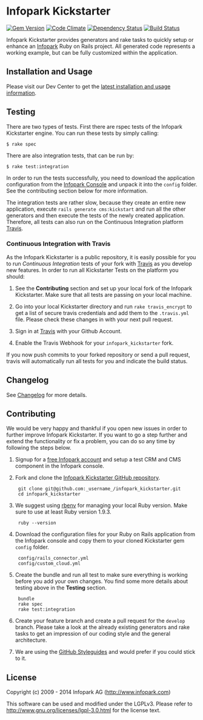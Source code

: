 # Infopark Kickstarter

[![Gem Version](https://badge.fury.io/rb/infopark_kickstarter.png)](http://badge.fury.io/rb/infopark_kickstarter)
[![Code Climate](https://codeclimate.com/github/infopark/infopark_kickstarter.png)](https://codeclimate.com/github/infopark/infopark_kickstarter)
[![Dependency Status](https://gemnasium.com/infopark/infopark_kickstarter.png)](https://gemnasium.com/infopark/infopark_kickstarter)
[![Build Status](https://travis-ci.org/infopark/infopark_kickstarter.png)](https://travis-ci.org/infopark/infopark_kickstarter)

Infopark Kickstarter provides generators and rake tasks to quickly setup or enhance an
[Infopark](http://infopark.de) Ruby on Rails project. All generated code
represents a working example, but can be fully customized within the application.


## Installation and Usage

Please visit our Dev Center to get the
[latest installation and usage information](https://dev.infopark.net/kickstarter).


## Testing

There are two types of tests. First there are rspec tests of the Infopark Kickstarter
engine. You can run these tests by simply calling:

    $ rake spec

There are also integration tests, that can be run by:

    $ rake test:integration

In order to run the tests successfully, you need to download the application configuration from the
[Infopark Console](https://console.infopark.net) and unpack it into the ```config``` folder. See the
contributing section below for more information.

The integration tests are rather slow, because they create an entire new application, execute
```rails generate cms:kickstart``` and run all the other generators and then execute the tests of
the newly created application. Therefore, all tests can also run on the Continuous Integration
platform [Travis](https://travis-ci.org).


### Continuous Integration with Travis

As the Infopark Kickstarter is a public repository, it is easily possible for you to run *Continuous
Integration* tests of your fork with [Travis](https://travis-ci.org) as you develop new features. In
order to run all Kickstarter Tests on the platform you should:

1. See the **Contributing** section and set up your local fork of the Infopark Kickstarter. Make
   sure that all tests are passing on your local machine.

2. Go into your local Kickstarter directory and run `rake travis_encrypt` to get a list of
   secure travis credentials and add them to the `.travis.yml` file. Please check these changes in
   with your next pull request.

3. Sign in at [Travis](https://travis-ci.org) with your Github Account.

4. Enable the Travis Webhook for your `infopark_kickstarter` fork.

If you now push commits to your forked repository or send a pull request, travis will automatically
run all tests for you and indicate the build status.


## Changelog

See [Changelog](https://github.com/infopark/infopark_kickstarter/blob/master/CHANGELOG.md) for more
details.


## Contributing

We would be very happy and thankful if you open new issues in order to further improve Infopark
Kickstarter. If you want to go a step further and extend the functionality or fix a problem, you can
do so any time by following the steps below.

1. Signup for a [free Infopark account](http://www.infopark.de/) and setup a test CRM
   and CMS component in the Infopark console.

2. Fork and clone the
   [Infopark Kickstarter GitHub repository](https://github.com/infopark/infopark_kickstarter).

        git clone git@github.com:_username_/infopark_kickstarter.git
        cd infopark_kickstarter

3. We suggest using [rbenv](https://github.com/sstephenson/rbenv/) for managing your local Ruby
   version. Make sure to use at least Ruby version 1.9.3.

        ruby --version

3. Download the configuration files for your Ruby on Rails application from the Infopark console and
   copy them to your cloned Kickstarter gem `config` folder.

        config/rails_connector.yml
        config/custom_cloud.yml


4. Create the bundle and run all test to make sure everything is working before you add your own
   changes. You find some more details about testing above in the __Testing__ section.

        bundle
        rake spec
        rake test:integration

5. Create your feature branch and create a pull request for the `develop` branch. Please take a
   look at the already existing generators and rake tasks to get an impression of our coding style
   and the general architecture.

6. We are using the [GitHub Styleguides](https://github.com/styleguide) and would prefer if you
   could stick to it.


## License
Copyright (c) 2009 - 2014 Infopark AG (http://www.infopark.com)

This software can be used and modified under the LGPLv3. Please refer to
http://www.gnu.org/licenses/lgpl-3.0.html for the license text.
